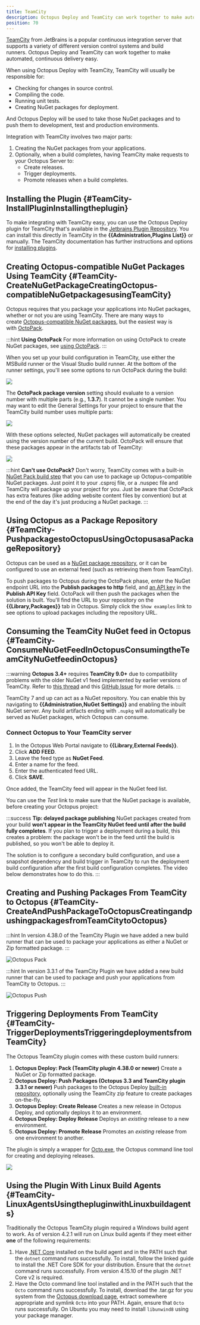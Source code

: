 ```yaml
---
title: TeamCity
description: Octopus Deploy and TeamCity can work together to make automated, continuous delivery easy.
position: 70
---
```


[TeamCity](http://www.jetbrains.com/teamcity/) from JetBrains is a popular continuous integration server that supports a variety of different version control systems and build runners. Octopus Deploy and TeamCity can work together to make automated, continuous delivery easy.

When using Octopus Deploy with TeamCity, TeamCity will usually be responsible for:

- Checking for changes in source control.
- Compiling the code.
- Running unit tests.
- Creating NuGet packages for deployment.

And Octopus Deploy will be used to take those NuGet packages and to push them to development, test and production environments.

Integration with TeamCity involves two major parts:

1. Creating the NuGet packages from your applications.
2. Optionally, when a build completes, having TeamCity make requests to your Octopus Server to:
   - Create releases.
   - Trigger deployments.
   - Promote releases when a build completes.

## Installing the Plugin {#TeamCity-InstallPluginInstallingtheplugin}

To make integrating with TeamCity easy, you can use the Octopus Deploy plugin for TeamCity that's available in the [Jetbrains Plugin Repository](https://plugins.jetbrains.com/plugin/9038-octopus-deploy-integration). You can install this directly in TeamCity in the **{{Administration,Plugins List}}** or manually. The TeamCity documentation has further instructions and options for [installing plugins](https://confluence.jetbrains.com/display/TCD18/Installing+Additional+Plugins).

## Creating Octopus-compatible NuGet Packages Using TeamCity {#TeamCity-CreateNuGetPackageCreatingOctopus-compatibleNuGetpackagesusingTeamCity}

Octopus requires that you package your applications into NuGet packages, whether or not you are using TeamCity. There are many ways to create [Octopus-compatible NuGet packages](/docs/packaging-applications/index.md), but the easiest way is with [OctoPack](https://github.com/OctopusDeploy/OctoPack).

:::hint
**Using OctoPack**
For more information on using OctoPack to create NuGet packages, see [using OctoPack](/docs/packaging-applications/octopack/index.md).
:::

When you set up your build configuration in TeamCity, use either the MSBuild runner or the Visual Studio build runner. At the bottom of the runner settings, you'll see some options to run OctoPack during the build:

![](/docs/images/3048176/5865626.png)

The **OctoPack package version** setting should evaluate to a version number with multiple parts (e.g., **1.3.7**). It cannot be a single number. You may want to edit the General Settings for your project to ensure that the TeamCity build number uses multiple parts:

![](/docs/images/3048176/3278195.png)

With these options selected, NuGet packages will automatically be created using the version number of the current build. OctoPack will ensure that these packages appear in the artifacts tab of TeamCity:

![](/docs/images/3048176/3278194.png)

:::hint
**Can&#39;t use OctoPack?**
Don't worry, TeamCity comes with a built-in [NuGet Pack build step](https://confluence.jetbrains.com/display/TCD9/NuGet+Pack) that you can use to package up Octopus-compatible NuGet packages. Just point it to your .csproj file, or a .nuspec file and TeamCity will package up your project for you. Just be aware that OctoPack has extra features (like adding website content files by convention) but at the end of the day it's just producing a NuGet package.
:::

## Using Octopus as a Package Repository {#TeamCity-PushpackagestoOctopusUsingOctopusasaPackageRepository}

Octopus can be used as a [NuGet package repository](/docs/packaging-applications/package-repositories/built-in-repository/index.md), or it can be configured to use an external feed (such as retrieving them from TeamCity).

To push packages to Octopus during the OctoPack phase, enter the NuGet endpoint URL into the **Publish packages to http** field, and [an API key](/docs/api-and-integration/api/how-to-create-an-api-key.md) in the **Publish API Key** field.  OctoPack will then push the packages when the solution is built.  You'll find the URL to your repository on the **{{Library,Packages}}** tab in Octopus.  Simply click the `Show examples` link to see options to upload packages including the repository URL.

## Consuming the TeamCity NuGet feed in Octopus {#TeamCity-ConsumeNuGetFeedInOctopusConsumingtheTeamCityNuGetfeedinOctopus}

:::warning
**Octopus 3.4+** requires **TeamCity 9.0+** due to compatibility problems with the older NuGet v1 feed implemented by earlier versions of TeamCity. Refer to [this thread](http://help.octopus.com/discussions/problems/47581-teamcity-nuget-feed#comment_40952268) and this [GitHub Issue](https://github.com/OctopusDeploy/Issues/issues/2656) for more details.
:::

TeamCity 7 and up can act as a NuGet repository. You can enable this by navigating to **{{Administration,NuGet Settings}}** and enabling the inbuilt NuGet server. Any build artifacts ending with `.nupkg` will automatically be served as NuGet packages, which Octopus can consume.

### Connect Octopus to Your TeamCity server

1. In the Octopus Web Portal navigate to **{{Library,External Feeds}}**.
1. Click **ADD FEED**.
1. Leave the feed type as **NuGet Feed**.
1. Enter a name for the feed.
1. Enter the authenticated feed URL.
1. Click **SAVE**.

Once added, the TeamCity feed will appear in the NuGet feed list.

You can use the *Test* link to make sure that the NuGet package is available, before creating your Octopus project:

:::success
**Tip: delayed package publishing**
NuGet packages created from your build **won't appear in the TeamCity NuGet feed until after the build fully completes**. If you plan to trigger a deployment during a build, this creates a problem: the package won't be in the feed until the build is published, so you won't be able to deploy it.

The solution is to configure a secondary build configuration, and use a snapshot dependency and build trigger in TeamCity to run the deployment build configuration after the first build configuration completes. The video below demonstrates how to do this.
:::

## Creating and Pushing Packages From TeamCity to Octopus {#TeamCity-CreateAndPushPackageToOctopusCreatingandpushingpackagesfromTeamCitytoOctopus}

:::hint
In version 4.38.0 of the TeamCity Plugin we have added a new build runner that can be used to package your applications as either a NuGet or Zip formatted package.
:::

![Octopus Pack](teamcity-pack-step.png)

:::hint
In version 3.3.1 of the TeamCity Plugin we have added a new build runner that can be used to package and push your applications from TeamCity to Octopus.
:::

![Octopus Push](/docs/images/3048176/5275665.png)

## Triggering Deployments From TeamCity {#TeamCity-TriggerDeploymentsTriggeringdeploymentsfromTeamCity}

The Octopus TeamCity plugin comes with these custom build runners:

1. **Octopus Deploy: Pack (TeamCity plugin 4.38.0 or newer)** Create a NuGet or Zip formatted package.
2. **Octopus Deploy: Push Packages (Octopus 3.3 and TeamCity plugin 3.3.1 or newer)** Push packages to the Octopus Deploy [built-in repository](/docs/packaging-applications/package-repositories/built-in-repository/pushing-packages-to-the-built-in-repository.md), optionally using the TeamCity zip feature to create packages on-the-fly.
3. **Octopus Deploy: Create Release**
  Creates a new release in Octopus Deploy, and optionally deploys it to an environment.
4. **Octopus Deploy: Deploy Release**
  Deploys an *existing* release to a new environment.
5. **Octopus Deploy: Promote Release**
  Promotes an *existing* release from one environment to another.

The plugin is simply a wrapper for [Octo.exe](/docs/api-and-integration/octo.exe-command-line/index.md), the Octopus command line tool for creating and deploying releases.

![](/docs/images/3048176/3278185.jpg)

## Using the Plugin With Linux Build Agents {#TeamCity-LinuxAgentsUsingthepluginwithLinuxbuildagents}

Traditionally the Octopus TeamCity plugin required a Windows build agent to work. As of version 4.2.1 will run on Linux build agents if they meet either **one** of the following requirements:

1. Have [.NET Core](https://www.microsoft.com/net/core) installed on the build agent and in the PATH such that the `dotnet` command runs successfully. To install, follow the linked guide to install the .NET Core SDK for your distribution. Ensure that the `dotnet` command runs successfully. From version 4.15.10 of the plugin .NET Core v2 is required.
2. Have the Octo command line tool installed and in the PATH such that the `Octo` command runs successfully. To install, download the .tar.gz for you system from the [Octopus download page](https://octopus.com/downloads), extract somewhere appropriate and symlink `Octo` into your PATH. Again, ensure that `Octo` runs successfully. On Ubuntu you may need to install `libunwind8` using your package manager.
